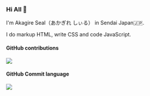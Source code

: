 ### Hi All 👋

I'm Akagire Seal（あかぎれ しぃる） in Sendai Japan🇯🇵.

I do markup HTML, write CSS and code JavaScript.

<!--
**Akagire/Akagire** is a ✨ _special_ ✨ repository because its `README.md` (this file) appears on your GitHub profile.

Here are some ideas to get you started:

- 🔭 I’m currently working on ...
- 🌱 I’m currently learning ...
- 👯 I’m looking to collaborate on ...
- 🤔 I’m looking for help with ...
- 💬 Ask me about ...
- 📫 How to reach me: ...
- 😄 Pronouns: ...
- ⚡ Fun fact: ...
-->

#### GitHub contributions
![](http://github-profile-summary-cards.vercel.app/api/cards/profile-details?username=akagire&theme=monokai)

#### GitHub Commit language
![](http://github-profile-summary-cards.vercel.app/api/cards/most-commit-language?username=akagire&theme=monokai)
